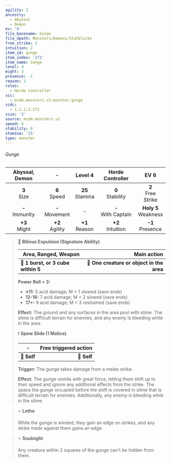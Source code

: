 ```yaml
---
agility: 2
ancestry:
  - Abyssal
  - Demon
ev: '6'
file_basename: Gunge
file_dpath: Monsters/Demons/Statblocks
free_strike: 2
intuition: 2
item_id: gunge
item_index: '272'
item_name: Gunge
level: 4
might: 3
presence: -1
reason: 1
roles:
  - Horde Controller
scc:
  - mcdm.monsters.v1:monster:gunge
scdc:
  - 1.1.1:2:272
size: '3'
source: mcdm.monsters.v1
speed: 6
stability: 0
stamina: '25'
type: monster
---
```


###### Gunge

|   Abyssal, Demon    |          -          |       Level 4       |    Horde Controller     |           EV 6           |
| :-----------------: | :-----------------: | :-----------------: | :---------------------: | :----------------------: |
|   **3**<br/> Size   |  **6**<br/> Speed   | **25**<br/> Stamina |  **0**<br/> Stability   |  **2**<br/> Free Strike  |
| **-**<br/> Immunity | **-**<br/> Movement |          -          | **-**<br/> With Captain | **Holy 5**<br/> Weakness |
|  **+3**<br/> Might  | **+2**<br/> Agility | **+1**<br/> Reason  |  **+2**<br/> Intuition  |   **-1**<br/> Presence   |

<!-- -->
> 🔳 **Bilious Expulsion (Signature Ability)**
>
> | **Area, Ranged, Weapon**           |                           **Main action** |
> | ---------------------------------- | ----------------------------------------: |
> | **📏 1 burst, or 3 cube within 5** | **🎯 One creature or object in the area** |
>
> **Power Roll + 3:**
>
> - **≤11:** 5 acid damage; M < 1 slowed (save ends)
> - **12-16:** 7 acid damage; M < 2 slowed (save ends)
> - **17+:** 9 acid damage; M < 3 restrained (save ends)
>
> **Effect:** The ground and any surfaces in the area pool with slime. The slime is difficult terrain for enemies, and any enemy is bleeding while in the area.

<!-- -->
> ❗️ **Spew Slide (1 Malice)**
>
> | **-**       | **Free triggered action** |
> | ----------- | ------------------------: |
> | **📏 Self** |               **🎯 Self** |
>
> **Trigger:** The gunge takes damage from a melee strike.
>
> **Effect:** The gunge vomits with great force, letting them shift up to their speed and ignore any additional effects from the strike. The space the gunge occupied before the shift is covered in slime that is difficult terrain for enemies. Additionally, any enemy is bleeding while in the slime.

<!-- -->
> ⭐️ **Lethe**
>
> While the gunge is winded, they gain an edge on strikes, and any strike made against them gains an edge.

<!-- -->
> ⭐️ **Soulsight**
>
> Any creature within 2 squares of the gunge can't be hidden from them.
